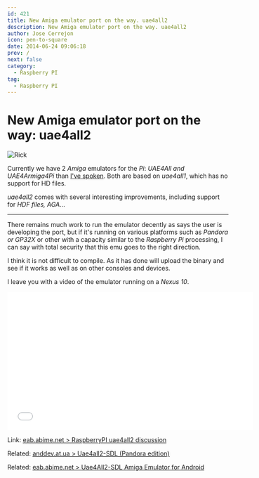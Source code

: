 ```yaml
---
id: 421
title: New Amiga emulator port on the way. uae4all2
description: New Amiga emulator port on the way. uae4all2
author: Jose Cerrejon
icon: pen-to-square
date: 2014-06-24 09:06:18
prev: /
next: false
category:
  - Raspberry PI
tag:
  - Raspberry PI
---
```


# New Amiga emulator port on the way: uae4all2

![Rick](/images/2013/03/retrop_rickd_min.jpg)

Currently we have 2 *Amiga* emulators for the *Pi*: *UAE4All and UAE4Armiga4Pi* than [I've spoken](/post.php?id=413). Both are based on *uae4all1*, which has no support for HD files.

*uae4all2* comes with several interesting improvements, including support for *HDF files, AGA*...

- - -
There remains much work to run the emulator decently as says the user is developing the port, but if it's running on various platforms such as *Pandora or GP32X* or other with a capacity similar to the *Raspberry Pi* processing, I can say with total security that this emu goes to the right direction.

I think it is not difficult to compile. As it has done will upload the binary and see if it works as well as on other consoles and devices.

I leave you with a video of the emulator running on a *Nexus 10*.

<iframe width="560" height="315" src="//www.youtube.com/embed/jEv93Urzuj0" frameborder="0" allowfullscreen></iframe> 

Link: [eab.abime.net > RaspberryPI uae4all2 discussion](http://eab.abime.net/showthread.php?t=73953)

Related: [anddev.at.ua > Uae4all2-SDL (Pandora edition) ](http://anddev.at.ua/load/emulators/uae4all2_sdl_pandora_edition/2-1-0-20)

Related: [eab.abime.net > Uae4All2-SDL Amiga Emulator for Android](http://eab.abime.net/showthread.php?t=71330)